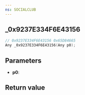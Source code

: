 ```yaml
---
ns: SOCIALCLUB
---
```

## _0x9237E334F6E43156

```c
// 0x9237E334F6E43156 0x65D84665
Any _0x9237E334F6E43156(Any p0);
```


## Parameters
* **p0**: 

## Return value
